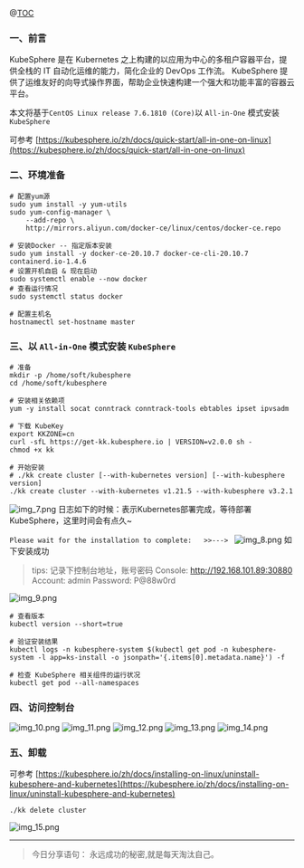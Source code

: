 @[TOC](文章目录)

### 一、前言

KubeSphere 是在 Kubernetes 之上构建的以应用为中心的多租户容器平台，提供全栈的 IT 自动化运维的能力，简化企业的 DevOps 工作流。
KubeSphere 提供了运维友好的向导式操作界面，帮助企业快速构建一个强大和功能丰富的容器云平台。

本文将基于`CentOS Linux release 7.6.1810 (Core)`以 `All-in-One` 模式安装`KubeSphere`

>
可参考 [https://kubesphere.io/zh/docs/quick-start/all-in-one-on-linux](https://kubesphere.io/zh/docs/quick-start/all-in-one-on-linux)

### 二、环境准备

```shell
# 配置yum源
sudo yum install -y yum-utils
sudo yum-config-manager \
    --add-repo \
    http://mirrors.aliyun.com/docker-ce/linux/centos/docker-ce.repo
    
# 安装Docker -- 指定版本安装
sudo yum install -y docker-ce-20.10.7 docker-ce-cli-20.10.7 containerd.io-1.4.6
# 设置开机自启 & 现在启动
sudo systemctl enable --now docker
# 查看运行情况
sudo systemctl status docker

# 配置主机名
hostnamectl set-hostname master
```

### 三、以 `All-in-One` 模式安装 `KubeSphere`

```shell
# 准备
mkdir -p /home/soft/kubesphere
cd /home/soft/kubesphere

# 安装相关依赖项
yum -y install socat conntrack conntrack-tools ebtables ipset ipvsadm

# 下载 KubeKey
export KKZONE=cn
curl -sfL https://get-kk.kubesphere.io | VERSION=v2.0.0 sh -
chmod +x kk

# 开始安装
# ./kk create cluster [--with-kubernetes version] [--with-kubesphere version]
./kk create cluster --with-kubernetes v1.21.5 --with-kubesphere v3.2.1
```

![img_7.png](images/kubesphere-on-one-01.png)
日志如下的时候：表示Kubernetes部署完成，等待部署KubeSphere，这里时间会有点久~

`Please wait for the installation to complete:   >>---> `
![img_8.png](images/kubesphere-on-one-02.png)
如下安装成功

> tips: 记录下控制台地址，账号密码
> Console: http://192.168.101.89:30880
> Account: admin
> Password: P@88w0rd

![img_9.png](images/kubesphere-on-one-03.png)

```shell
# 查看版本
kubectl version --short=true

# 验证安装结果
kubectl logs -n kubesphere-system $(kubectl get pod -n kubesphere-system -l app=ks-install -o jsonpath='{.items[0].metadata.name}') -f

# 检查 KubeSphere 相关组件的运行状况
kubectl get pod --all-namespaces
```

### 四、访问控制台

![img_10.png](images/kubesphere-on-one-04.png)
![img_11.png](images/kubesphere-on-one-05.png)
![img_12.png](images/kubesphere-on-one-06.png)
![img_13.png](images/kubesphere-on-one-07.png)
![img_14.png](images/kubesphere-on-one-08.png)

### 五、卸载

>
可参考 [https://kubesphere.io/zh/docs/installing-on-linux/uninstall-kubesphere-and-kubernetes](https://kubesphere.io/zh/docs/installing-on-linux/uninstall-kubesphere-and-kubernetes)

```shell
./kk delete cluster
```

![img_15.png](images/kubesphere-on-one-09.png)


--- 

> 今日分享语句：
> 永远成功的秘密,就是每天淘汰自己。
